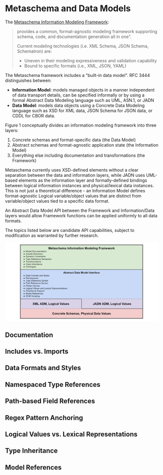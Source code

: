 # Metaschema and Data Models

The [Metaschema Information Modeling Framework](https://pages.nist.gov/metaschema/):

> provides a common, format-agnostic modeling framework supporting schema, code,
> and documentation generation all in one".
>
> Current modeling technologies (i.e. XML Schema, JSON Schema, Schematron) are:
> * Uneven in their modeling expressiveness and validation capability
> * Bound to specific formats (i.e., XML, JSON, YAML)

The Metaschema framework includes a "built-in data model". RFC 3444 distinguishes between:
* **Information Model**: models managed objects in a manner independent of data transport details,
can be specified informally or by using a formal Abstract Data Modeling language such as UML, ASN.1, or JADN
* **Data Model**: models data objects using a Concrete Data Modeling language such as XSD for XML data,
JSON Schema for JSON data, or CDDL for CBOR data.

Figure 1 conceptually divides an information modeling framework into three layers:
1. Concrete schemas and format-specific data (the Data Model)
2. Abstract schemas and format-agnostic application state (the Information Model)
3. Everything else including documentation and transformations (the Framework)

Metaschema currently uses XSD-defined elements without a clear separation between
the data and information layers, while JADN uses UML-based elements as the information
layer and formally-defined bindings between logical information instances
and physical/lexical data instances. This is not just a theoretical difference - an
Information Model defines format-agnostic Logical variable/object values that are
distinct from variable/object values tied to a specific data format.

An Abstract Data Model API between the Framework and Information/Data layers would
allow Framework functions can be applied uniformly to all data formats.

The topics listed below
are candidate API capabilities, subject to modification as warranted by further research.

![Metaschema Framework Diagram](../../Images/metaschema-framework.jpg)

## Documentation

## Includes vs. Imports

## Data Formats and Styles

## Namespaced Type References

## Path-based Field References

## Regex Pattern Anchoring

## Logical Values vs. Lexical Representations

## Type Inheritance

## Model References